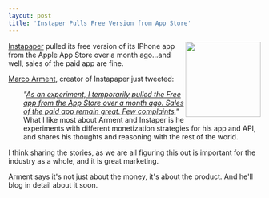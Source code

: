 ```yaml
---
layout: post
title: 'Instaper Pulls Free Version from App Store'
---
```

<a href="http://www.instapaper.com/"><img src="http://kinlane-productions.s3.amazonaws.com/instapaper.png" alt="" width="150" align="right" /></a><a href="http://www.instapaper.com/">Instapaper</a> pulled its free version of its IPhone app from the Apple App Store over a month ago...and well, sales of the paid app are fine.<p></p>
<a title="Marco Arment" href="https://twitter.com/#!/marcoarment">Marco Arment</a>, creator of Instapaper just tweeted:
<p style="padding-left: 30px;"><em>"<a href="https://twitter.com/#!/marcoarment/status/63010410286166016">As an experiment, I temporarily pulled the Free app from the App Store over a month ago. Sales of the paid app remain great. Few complaints.</a>"</em>
What I like most about Arment and Instaper is he experiments with different monetization strategies for his app and API, and shares his thoughts and reasoning with the rest of the world.<p></p>
I think sharing the stories, as we are all figuring this out is important for the industry as a whole, and it is great marketing.<p></p>
Arment says it's not just about the money, it's about the product. And he'll blog in detail about it soon.<p></p>
&nbsp;<p></p>
&nbsp;